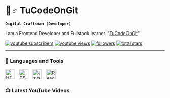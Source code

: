 # 🌱♂️ TuCodeOnGit

**`Digital Craftsman (Developer)`**

I am a Frontend Developer and Fullstack learner. "[TuCodeOnGit][youtube]"

  <p align="left">
      <a href="https://www.youtube.com/channel/UCF0-4sgpSsEt-ieIAJtfmAA?sub_confirmation=1">
         <img alt="youtube subscribers" title="Subscribe to my YouTube channel" src="https://custom-icon-badges.demolab.com/youtube/channel/subscribers/UCF0-4sgpSsEt-ieIAJtfmAA?color=%23E05D44&label=SUBSCRIBE&logo=video&logoColor=white&style=for-the-badge&labelColor=CE4630"/></a> 
      <a href="https://www.youtube.com/channel/UCF0-4sgpSsEt-ieIAJtfmAA">
         <img alt="youtube views" title="YouTube views" src="https://custom-icon-badges.demolab.com/youtube/channel/views/UCF0-4sgpSsEt-ieIAJtfmAA?color=%23E1AD0E&logo=eye&logoColor=white&style=for-the-badge&labelColor=C79600"/></a> 
      <a href="https://github.com/TuCodeOnGit?tab=followers">
         <img alt="followers" title="Follow me on Github" src="https://custom-icon-badges.demolab.com/github/followers/TuCodeOnGit?color=236ad3&labelColor=1155ba&style=for-the-badge&logo=person-add&label=Follow&logoColor=white"/></a>
      <a href="https://github.com/channel/TuCodeOnGit?tab=repositories&sort=stargazers">
         <img alt="total stars" title="Total stars on GitHub" src="https://custom-icon-badges.demolab.com/github/stars/TuCodeOnGit?color=55960c&style=for-the-badge&labelColor=488207&logo=star"/></a>
   </p>

---

### 🧰 Languages and Tools

<img align="left" alt="HTML" width="30px" style="padding-right:10px;" src="https://cdn.jsdelivr.net/gh/devicons/devicon/icons/html5/html5-plain.svg" />
<img align="left" alt="CSS" width="30px" style="padding-right:10px;" src="https://cdn.jsdelivr.net/gh/devicons/devicon/icons/css3/css3-plain.svg" />
<img align="left" alt="JavaScript" width="30px" style="padding-right:10px;" src="https://cdn.jsdelivr.net/gh/devicons/devicon/icons/javascript/javascript-plain.svg" />
<img align="left" alt="React" width="30px" style="padding-right:10px;" src="https://cdn.jsdelivr.net/gh/devicons/devicon/icons/react/react-original.svg" />

<br />

#

### 📺 Latest YouTube Videos

<!-- BEGIN YOUTUBE-CARDS
[![I Made a Custom GitHub Profile README Portfolio (and you can, too)](https://ytcards.demolab.com/?id=9A8sQZDRn5o&title=I+Made+a+Custom+GitHub+Profile+README+Portfolio+%28and+you+can%2C+too%29&timestamp=1663770604&background_color=%230d1117&title_color=%23ffffff&stats_color=%23dedede&width=250&duration=655 "I Made a Custom GitHub Profile README Portfolio (and you can, too)")](https://www.youtube.com/watch?v=9A8sQZDRn5o)
<!-- END YOUTUBE-CARDS -->

[youtube]: https://www.youtube.com/channel/UCF0-4sgpSsEt-ieIAJtfmAA
